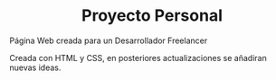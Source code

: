 <h1 align="center">Proyecto Personal</h1>
<p>Página Web creada para un Desarrollador Freelancer</p>
<p>Creada con HTML y CSS, en posteriores actualizaciones se añadiran nuevas ideas.</p>
